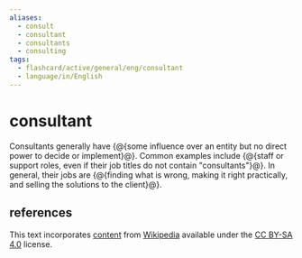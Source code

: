 ```yaml
---
aliases:
  - consult
  - consultant
  - consultants
  - consulting
tags:
  - flashcard/active/general/eng/consultant
  - language/in/English
---
```


# consultant

Consultants generally have {@{some influence over an entity but no direct power to decide or implement}@}. Common examples include {@{staff or support roles, even if their job titles do not contain "consultants"}@}. In general, their jobs are {@{finding what is wrong, making it right practically, and selling the solutions to the client}@}.

## references

This text incorporates [content](https://en.wikipedia.org/wiki/consultant) from [Wikipedia](Wikipedia.md) available under the [CC BY-SA 4.0](https://creativecommons.org/licenses/by-sa/4.0/) license.
